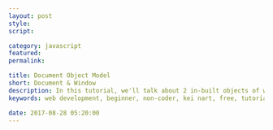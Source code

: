 ```yaml
---
layout: post
style:
script:

category: javascript
featured:
permalink:

title: Document Object Model
short: Document & Window
description: In this tutorial, we'll talk about 2 in-built objects of web browser (document & window). <br>They allow manipulating HTML document & browser window. <br>Let's start with the object - document.
keywords: web development, beginner, non-coder, kei nart, free, tutorial, coding, programming, code nart, javascript, object, document, dom, document object model, node

date: 2017-08-28 05:20:00
---
```

